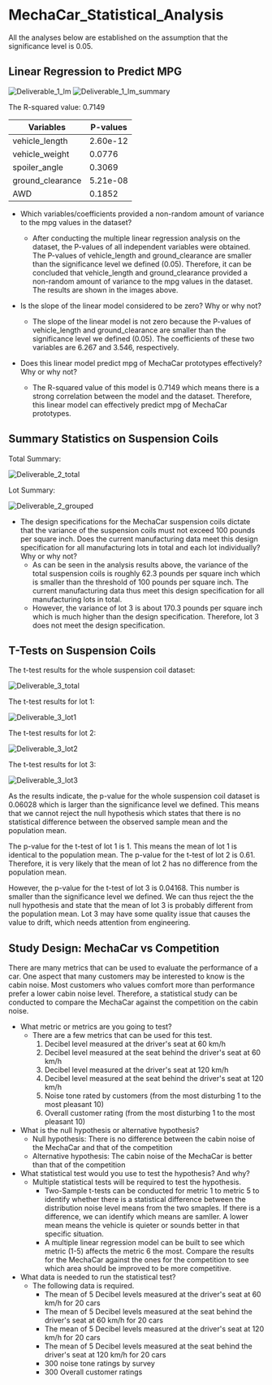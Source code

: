 # MechaCar_Statistical_Analysis

All the analyses below are established on the assumption that the significance level is 0.05. 


## Linear Regression to Predict MPG

![Deliverable_1_lm](Images/Deliverable_1_lm.png)
![Deliverable_1_lm_summary](Images/Deliverable_1_lm_summary.png)

The R-squared value: 0.7149

Variables|P-values
---------|--------------
vehicle_length|2.60e-12
vehicle_weight|0.0776 
spoiler_angle|0.3069    
ground_clearance|5.21e-08
AWD|0.1852

 - Which variables/coefficients provided a non-random amount of variance to the mpg values in the dataset?
   - After conducting the multiple linear regression analysis on the dataset, the P-values of all independent variables were obtained. The P-values of vehicle_length and ground_clearance are smaller than the significance level we defined (0.05). Therefore, it can be concluded that vehicle_length and ground_clearance provided a non-random amount of variance to the mpg values in the dataset. The results are shown in the images above. 

- Is the slope of the linear model considered to be zero? Why or why not?
  - The slope of the linear model is not zero because the P-values of vehicle_length and ground_clearance are smaller than the significance level we defined (0.05). The coefficients of these two variables are 6.267 and 3.546, respectively.

- Does this linear model predict mpg of MechaCar prototypes effectively? Why or why not?
  -  The R-squared value of this model is 0.7149 which means there is a strong correlation between the model and the dataset. Therefore, this linear model can effectively predict mpg of MechaCar prototypes.

## Summary Statistics on Suspension Coils

Total Summary:

![Deliverable_2_total](Images/Deliverable_2_total.png)

Lot Summary:

![Deliverable_2_grouped](Images/Deliverable_2_grouped.png)

- The design specifications for the MechaCar suspension coils dictate that the variance of the suspension coils must not exceed 100 pounds per square inch. Does the current manufacturing data meet this design specification for all manufacturing lots in total and each lot individually? Why or why not?
  - As can be seen in the analysis results above, the variance of the total suspension coils is roughly 62.3 pounds per square inch which is smaller than the threshold of 100 pounds per square inch. The current manufacturing data thus meet this design specification for all manufacturing lots in total.
  - However, the variance of lot 3 is about 170.3 pounds per square inch which is much higher than the design specification. Therefore, lot 3 does not meet the design specification.

## T-Tests on Suspension Coils

The t-test results for the whole suspension coil dataset:

![Deliverable_3_total](Images/Deliverable_3_total.png)

The t-test results for lot 1:

![Deliverable_3_lot1](Images/Deliverable_3_lot1.png)

The t-test results for lot 2:

![Deliverable_3_lot2](Images/Deliverable_3_lot2.png)

The t-test results for lot 3:

![Deliverable_3_lot3](Images/Deliverable_3_lot3.png)

As the results indicate, the p-value for the whole suspension coil dataset is 0.06028 which is larger than the significance level we defined. This means that we cannot reject the null hypothesis which states that there is no statistical difference between the observed sample mean and the population mean. 

The p-value for the t-test of lot 1 is 1. This means the mean of lot 1 is identical to the population mean. The p-value for the t-test of lot 2 is 0.61. Therefore, it is very likely that the mean of lot 2 has no difference from the population mean.

However, the p-value for the t-test of lot 3 is 0.04168. This number is smaller than the significance level we defined. We can thus reject the the null hypothesis and state that the mean of lot 3 is probably different from the population mean. Lot 3 may have some quality issue that causes the value to drift, which needs attention from engineering.


## Study Design: MechaCar vs Competition

There are many metrics that can be used to evaluate the performance of a car. One aspect that many customers may be interested to know is the cabin noise. Most customers who values comfort more than performance prefer a lower cabin noise level. Therefore, a statistical study can be conducted to compare the MechaCar against the competition on the cabin noise.

- What metric or metrics are you going to test?
  - There are a few metrics that can be used for this test. 
    1. Decibel level measured at the driver's seat at 60 km/h
    2. Decibel level measured at the seat behind the driver's seat at 60 km/h
    3. Decibel level measured at the driver's seat at 120 km/h
    4. Decibel level measured at the seat behind the driver's seat at 120 km/h
    5. Noise tone rated by customers (from the most disturbing 1 to the most pleasant 10)
    6. Overall customer rating (from the most disturbing 1 to the most pleasant 10)
- What is the null hypothesis or alternative hypothesis?
  - Null hypothesis: There is no difference between the cabin noise of the MechaCar and that of the competition
  - Alternative hypothesis: The cabin noise of the MechaCar is better than that of the competition
- What statistical test would you use to test the hypothesis? And why?
  - Multiple statistical tests will be required to test the hypothesis. 
    - Two-Sample t-tests can be conducted for metric 1 to metric 5 to identify whether there is a statistical difference between the distribution noise level means from the two smaples. If there is a difference, we can identify which means are samller. A lower mean means the vehicle is quieter or sounds better in that specific situation.
    - A multiple linear regression model can be built to see which metric (1-5) affects the metric 6 the most. Compare the results for the MechaCar against the ones for the competition to see which area should be improved to be more competitive.
- What data is needed to run the statistical test?
  - The following data is required.
    - The mean of 5 Decibel levels measured at the driver's seat at 60 km/h for 20 cars 
    - The mean of 5 Decibel levels measured at the seat behind the driver's seat at 60 km/h for 20 cars 
    - The mean of 5 Decibel levels measured at the driver's seat at 120 km/h for 20 cars 
    - The mean of 5 Decibel levels measured at the seat behind the driver's seat at 120 km/h for 20 cars 
    - 300 noise tone ratings by survey 
    - 300 Overall customer ratings


